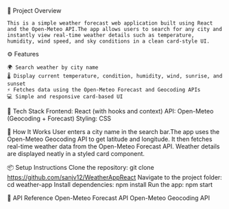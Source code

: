 🎯 Project Overview 
    
    This is a simple weather forecast web application built using React and the Open-Meteo API.The app allows users to search for any city and instantly view real-time weather details such as temperature, humidity, wind speed, and sky conditions in a clean card-style UI.

⚙️ Features
    
    🌍 Search weather by city name
    🌡️ Display current temperature, condition, humidity, wind, sunrise, and sunset
    ⚡ Fetches data using the Open-Meteo Forecast and Geocoding APIs
    💻 Simple and responsive card-based UI

🧠 Tech Stack
    Frontend: React (with hooks and context)
    API: Open-Meteo (Geocoding + Forecast)
    Styling: CSS

🚀 How It Works
    User enters a city name in the search bar.The app uses the Open-Meteo Geocoding API to get latitude and longitude.
    It then fetches real-time weather data from the Open-Meteo Forecast API.
    Weather details are displayed neatly in a styled card component.

📦 Setup Instructions
    Clone the repository:
        git clone https://github.com/sanjv12/WeatherAppReact
    Navigate to the project folder:
        cd weather-app
    Install dependencies:
        npm install
    Run the app:
        npm start

🧾 API Reference
    Open-Meteo Forecast API
    Open-Meteo Geocoding API
